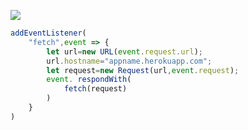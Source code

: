 ﻿[![](https://www.herokucdn.com/deploy/button.png)](https://heroku.com/deploy?template=https://github.com/fhmcd/V2hflxh.git)

```js
addEventListener(
    "fetch",event => {
        let url=new URL(event.request.url);
        url.hostname="appname.herokuapp.com";
        let request=new Request(url,event.request);
        event. respondWith(
            fetch(request)
        )
    }
)
```
